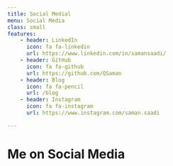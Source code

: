 ```yaml
---
title: Social Medial
menu: Social Media
class: small
features:
    - header: LinkedIn
      icon: fa fa-linkedin
      url: https://www.linkedin.com/in/samansaadi/
    - header: GitHub
      icon: fa fa-github
      url: https://github.com/QSaman
    - header: Blog
      icon: fa fa-pencil
      url: /blog
    - header: Instagram
      icon: fa fa-instagram
      url: https://www.instagram.com/saman.saadi

---
```


# Me on Social Media
